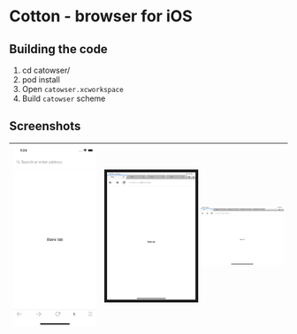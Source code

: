 # Cotton - browser for iOS

Building the code
-----------------
1. cd catowser/
2. pod install
3. Open `catowser.xcworkspace`
4. Build `catowser` scheme

## Screenshots

[//]: # (CSS is filtered by Github, so style="border:5px solid black ; width:300px;" is not working for img tags)

<img src="screenshots/iphone_screenshot.png" width="400"/> | <img src="screenshots/ipad_screenshot.png" width="400" border="5" /> | <img src="screenshots/ipad_landskape_screenshot.png" width="400"/>
--- | --- | ---



